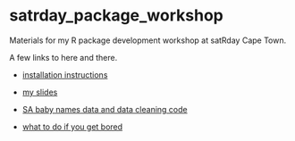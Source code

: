 # satrday_package_workshop

Materials for my R package development workshop at satRday Cape Town.

A few links to here and there.

* [installation instructions](http://capetown2018.satrdays.org/instructions-maelle.html)

* [my slides](slides.Rmd)

* [SA baby names data and data cleaning code](https://github.com/maelle/za_babynames)

* [what to do if you get bored](https://github.com/maelle/satrday_package_workshop/issues/3)

